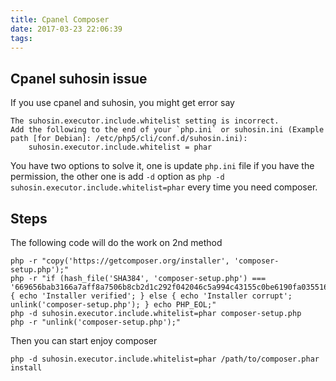 ```yaml
---
title: Cpanel Composer
date: 2017-03-23 22:06:39
tags:
---
```


## Cpanel suhosin issue
If you use cpanel and suhosin, you might get error say

```
The suhosin.executor.include.whitelist setting is incorrect.
Add the following to the end of your `php.ini` or suhosin.ini (Example path [for Debian]: /etc/php5/cli/conf.d/suhosin.ini):
    suhosin.executor.include.whitelist = phar
```

You have two options to solve it, one is update `php.ini` file if you have the permission, the other one is add `-d` option as `php -d suhosin.executor.include.whitelist=phar` every time you need composer.

## Steps
The following code will do the work on 2nd method
```
php -r "copy('https://getcomposer.org/installer', 'composer-setup.php');"
php -r "if (hash_file('SHA384', 'composer-setup.php') === '669656bab3166a7aff8a7506b8cb2d1c292f042046c5a994c43155c0be6190fa0355160742ab2e1c88d40d5be660b410') { echo 'Installer verified'; } else { echo 'Installer corrupt'; unlink('composer-setup.php'); } echo PHP_EOL;"
php -d suhosin.executor.include.whitelist=phar composer-setup.php
php -r "unlink('composer-setup.php');"
```
Then you can start enjoy composer

```
php -d suhosin.executor.include.whitelist=phar /path/to/composer.phar install
```
